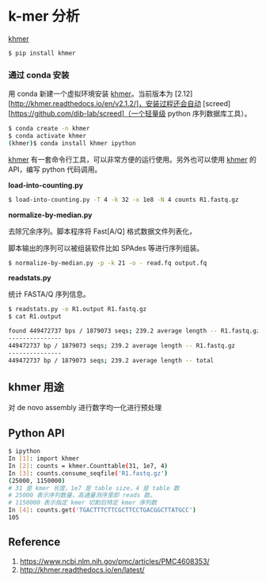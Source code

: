 # k-mer 分析

[khmer][]

```bash
$ pip install khmer
```

### 通过 conda 安装

用 conda 新建一个虚拟环境安装 [khmer][]。当前版本为 [2.12][http://khmer.readthedocs.io/en/v2.1.2/]，安装过程还会自动 [screed][https://github.com/dib-lab/screed]（一个轻量级 python 序列数据库工具）。

```bash
$ conda create -n khmer
$ conda activate khmer
(khmer)$ conda install khmer ipython
```

[khmer][] 有一套命令行工具，可以非常方便的运行使用。另外也可以使用 [khmer][] 的 API，编写 python 代码调用。

**load-into-counting.py**

```bash
$ load-into-counting.py -T 4 -k 32 -x 1e8 -N 4 counts R1.fastq.gz
```


**normalize-by-median.py**

去除冗余序列。脚本程序将 Fast[A/Q] 格式数据文件列表化，

脚本输出的序列可以被组装软件比如 SPAdes 等进行序列组装。

```bash
$ normalize-by-median.py -p -k 21 -o - read.fq output.fq
```

**readstats.py**

统计 FASTA/Q 序列信息。

```bash
$ readstats.py -o R1.output R1.fastq.gz
$ cat R1.output

found 449472737 bps / 1879073 seqs; 239.2 average length -- R1.fastq.gz
---------------
449472737 bp / 1879073 seqs; 239.2 average length -- R1.fastq.gz
---------------
449472737 bp / 1879073 seqs; 239.2 average length -- total

```


## khmer 用途

对 de novo assembly 进行数字均一化进行预处理

## Python API

```bash
$ ipython
In [1]: import khmer
In [2]: counts = khmer.Counttable(31, 1e7, 4)
In [3]: counts.consume_seqfile('R1.fastq.gz')
(25000, 1150000)
# 31 是 kmer 长度，1e7 是 table size，4 是 table 数
# 25000 表示序列数量，高通量测序里即 reads 数。
# 1150000 表示指定 kmer 切割后特定 kmer 序列数
In [4]: counts.get('TGACTTTCTTCGCTTCCTGACGGCTTATGCC')
105
```


## Reference
1. https://www.ncbi.nlm.nih.gov/pmc/articles/PMC4608353/
2. http://khmer.readthedocs.io/en/latest/

[khmer]: https://github.com/dib-lab/khmer/ "KhmerM"
